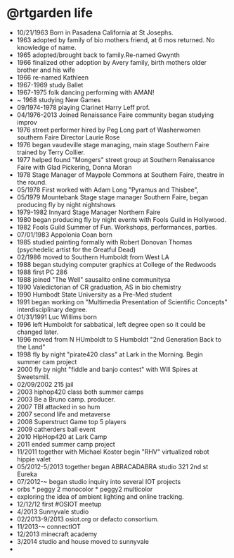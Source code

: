@rtgarden life
===============

- 10/21/1963 Born in Pasadena California at St Josephs.
- 1963 adopted by family of bio mothers friend, at 6 mos returned. No knowledge of name.
- 1965 adopted/brought back to family.Re-named Gwynth 
- 1966 finalized other adoption by Avery family, birth mothers older brother and his wife
- 1966 re-named Kathleen
- 1967-1969  study Ballet
- 1967-1975 folk dancing performing with AMAN!
- ~ 1968 studying New Games
- 09/1974-1978  playing Clarinet Harry Leff prof.
- 04/1976-2013 Joined Renaissance Faire community began studying improv
- 1976 street performer hired by Peg Long part of Washerwomen southern Faire Director Laurie Rose
- 1976 began vaudeville stage managing, main stage Southern Faire trained by Terry Collier.
- 1977 helped found "Mongers" street group at Southern Renaissance Faire with Glad Pickering, Donna Moran
- 1978 Stage Manager of Maypole Commons at Southern Faire, theatre in the round. 
- 05/1978 First worked with Adam Long "Pyramus and Thisbee",
- 05/1979 Mountebank Stage stage manager Southern Faire, began producing fly by night nightshows
- 1979-1982 Innyard Stage Manager Northern Faire
- 1980 began producing fly by night events with Fools Guild in Hollywood.
- 1982 Fools Guild Summer of Fun. Workshops, performances, parties.
- 07/01/1983 Appolonia Coan born
- 1985 studied painting formally with Robert Donovan Thomas (psychedelic artist for the Greatful Dead)
- 02/1986 moved to Southern Humboldt from West LA
- 1988 began studying computer graphics at College of the Redwoods
- 1988 first PC 286 
- 1988 joined "The Well" sausalito online communitysa
- 1990 Valedictorian of CR graduation, AS in bio chemistry
- 1990 Humbodt State University as a Pre-Med student
- 1991 began working on "Multimedia Presentation of Scientific Concepts" interdisciplinary degree.
- 01/31/1991 Luc Willims born
- 1996 left Humboldt for sabbatical, left degree open so it could be changed later.
- 1996 moved from N HUmboldt to S Humboldt "2nd Generation Back to the Land"
- 1998 fly by night "pirate420 class" at Lark in the Morning. Begin summer cam project
- 2000 fly by night "fiddle and banjo contest" with Will Spires at Sweetsmill.
- 02/09/2002 215 jail
- 2003 hiphop420 class both summer camps
- 2003 Be a Bruno camp. producer.
- 2007 TBI attacked in so hum
- 2007 second life and metaverse
- 2008 Superstruct Game top 5 players
- 2009 catherders ball event
- 2010 HIpHop420 at Lark Camp
- 2011 ended summer camp project
- 11/2011 together with Michael Koster begin "RHV" virtualized robot hippie valet
- 05/2012-5/2013 together began ABRACADABRA studio 321 2nd st Eureka 
- 07/2012-~ began studio inquiry into several IOT projects
- orbs * peggy 2 monocolor * peggy2 multicolor
- exploring the idea of ambient lighting and online tracking.
- 12/12/12 first #OSIOT meetup
- 4/2013 Sunnyvale studio
- 02/2013-9/2013 osiot.org or defacto consortium.
- 11/2013-~ connectIOT
- 12/2013 minecraft academy
- 3/2014 studio and house moved to sunnyvale
- 
